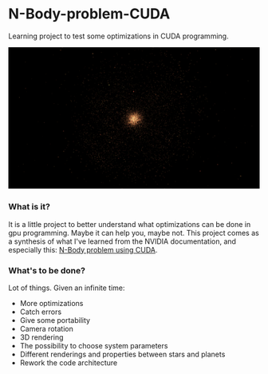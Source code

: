 N-Body-problem-CUDA
===================

Learning project to test some optimizations in CUDA programming.

![](./pictures/screenNbody.png)

### What is it?

It is a little project to better understand what optimizations can be done in gpu programming. Maybe it can help you, maybe not. This project comes as a synthesis of what I've learned from the NVIDIA documentation, and especially this: [N-Body problem using CUDA](http://docs.nvidia.com/cuda/samples/5_Simulations/nbody/doc/nbody_gems3_ch31.pdf).

### What's to be done?

Lot of things. Given an infinite time:
* More optimizations
* Catch errors
* Give some portability
* Camera rotation
* 3D rendering
* The possibility to choose system parameters
* Different renderings and properties between stars and planets
* Rework the code architecture
